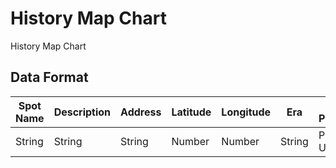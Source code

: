 History Map Chart
====

History Map Chart

## Data Format

| Spot Name | Description | Address | Latitude | Longitude | Era    | Old Picture | Now Picture | Sub Picture | Sub Picture |
|-----------|-------------|---------|----------|-----------|--------|-------------|-------------|-------------|-------------|
| String    | String      | String  | Number   | Number    | String | Picture URL | Picture URL | Picture URL | Picture URL |
